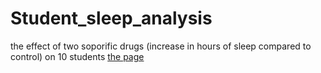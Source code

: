 # Student_sleep_analysis
 the effect of two soporific drugs (increase in hours of sleep compared to control) on 10 students
[the page](analysis/student-sleep-analysis.html./page.html)
